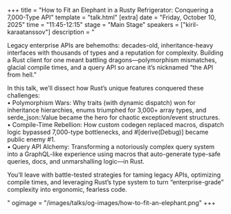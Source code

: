 +++
title = "How to Fit an Elephant in a Rusty Refrigerator: Conquering a 7,000-Type API"
template = "talk.html"
[extra]
  date = "Friday, October 10, 2025"
  time = "11:45-12:15"
  stage = "Main Stage" 
  speakers = ["kiril-karaatanssov"]
  description = "<p>Legacy enterprise APIs are behemoths: decades-old, inheritance-heavy interfaces with thousands of types and a reputation for complexity. Building a Rust client for one meant battling dragons—polymorphism mismatches, glacial compile times, and a query API so arcane it’s nicknamed “the API from hell.”</p><p>In this talk, we’ll dissect how Rust’s unique features conquered these challenges:<br/>• Polymorphism Wars: Why traits (with dynamic dispatch) won for inheritance hierarchies, enums triumphed for 3,000+ array types, and serde_json::Value became the hero for chaotic exception/event structures.<br/>• Compile-Time Rebellion: How custom codegen replaced macros, dispatch logic bypassed 7,000-type bottlenecks, and #[derive(Debug)] became public enemy #1.<br/>• Query API Alchemy: Transforming a notoriously complex query system into a GraphQL-like experience using macros that auto-generate type-safe queries, docs, and unmarshalling logic—in Rust.</p><p>You’ll leave with battle-tested strategies for taming legacy APIs, optimizing compile times, and leveraging Rust’s type system to turn “enterprise-grade” complexity into ergonomic, fearless code.</p>"
  ogimage = "/images/talks/og-images/how-to-fit-an-elephant.png"
+++

